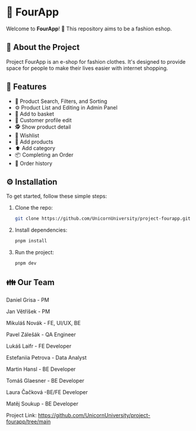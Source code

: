 # 🚀 FourApp

Welcome to **FourApp**! 🎉 This repository aims to be a fashion eshop.

## 📝 About the Project

Project FourApp is an e-shop for fashion clothes. It's designed to provide space for people to make their lives easier with internet shopping.

## 🌟 Features

- 🔎 Product Search, Filters, and Sorting
- ⚙️ Product List and Editing in Admin Panel
- 🧺 Add to basket
- 👦 Customer profile edit
- 🕵️ Show product detail
- 🌠 Wishlist
- 👕 Add products
- ⬆️ Add category
- 📦 Completing an Order
- 📜 Order history

## ⚙️ Installation

To get started, follow these simple steps:

1. Clone the repo:
   ```bash
   git clone https://github.com/UnicornUniversity/project-fourapp.git
   ```
2. Install dependencies:
   ```bash
   pnpm install
   ```
3. Run the project:
   ```bash
   pnpm dev
   ```

## 👪 Our Team

Daniel Grisa - PM

Jan Větříšek - PM

Mikuláš Novák - FE, UI/UX, BE

Pavel Zálešák - QA Engineer

Lukáš Laifr - FE Developer

Estefaniia Petrova - Data Analyst

Martin Hansl - BE Developer

Tomáš Glaesner - BE Developer

Laura Čačková -BE/FE Developer

Matěj Soukup - BE Developer

Project Link: https://github.com/UnicornUniversity/project-fourapp/tree/main
